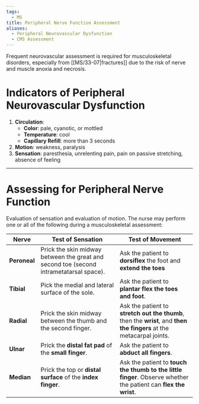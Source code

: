 ```yaml
---
tags:
  - MS
title: Peripheral Nerve Function Assessment
aliases:
  - Peripheral Neurovascular Dysfunction
  - CMS Assessment
---
```

Frequent neurovascular assessment is required for musculoskeletal disorders, especially from [[MS/33-07|fractures]] due to the risk of nerve and muscle anoxia and necrosis. 
# Indicators of Peripheral Neurovascular Dysfunction
1. **Circulation**:
	- **Color**: pale, cyanotic, or mottled
	- **Temperature**: cool
	- **Capillary Refill**: more than 3 seconds
2. **Motion**: weakness, paralysis
3. **Sensation**: paresthesia, unrelenting pain, pain on passive stretching, absence of feeling
___
# Assessing for Peripheral Nerve Function
Evaluation of sensation and evaluation of motion. The nurse may perform one or all of the following during a musculoskeletal assessment:

| Nerve        | Test of Sensation                                                                      | Test of Movement                                                                                                     |
| ------------ | -------------------------------------------------------------------------------------- | -------------------------------------------------------------------------------------------------------------------- |
| **Peroneal** | Prick the skin midway between the great and second toe (second intrametatarsal space). | Ask the patient to **dorsiflex** the foot and **extend the toes**                                                    |
| **Tibial**   | Pick the medial and lateral surface of the sole.                                       | Ask the patient to **plantar flex the toes and foot**.                                                               |
| **Radial**   | Prick the skin midway between the thumb and the second finger.                         | Ask the patient to **stretch out the thumb**, then the **wrist**, and **then the fingers** at the metacarpal joints. |
| **Ulnar**    | Prick the **distal fat pad** of the **small finger**.                                  | Ask the patient to **abduct all fingers**.                                                                           |
| **Median**   | Prick the top or **distal surface** of the **index finger**.                           | Ask the patient to **touch the thumb to the little finger**. Observe whether the patient can **flex the wrist**.     |